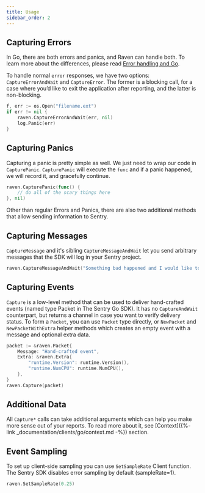 ```yaml
---
title: Usage
sidebar_order: 2
---
```


<!-- WIZARD -->
## Capturing Errors

In Go, there are both errors and panics, and Raven can handle both. To learn more about the differences, please read [Error handling and Go](https://blog.golang.org/error-handling-and-go).

To handle normal `error` responses, we have two options: `CaptureErrorAndWait` and `CaptureError`. The former is a blocking call, for a case where you’d like to exit the application after reporting, and the latter is non-blocking.

```go
f, err := os.Open("filename.ext")
if err != nil {
    raven.CaptureErrorAndWait(err, nil)
    log.Panic(err)
}
```

## Capturing Panics

Capturing a panic is pretty simple as well. We just need to wrap our code in `CapturePanic`. `CapturePanic` will execute the `func` and if a panic happened, we will record it, and gracefully continue.

```go
raven.CapturePanic(func() {
    // do all of the scary things here
}, nil)
```
<!-- ENDWIZARD -->

Other than regular Errors and Panics, there are also two additional methods that allow sending information to Sentry.

## Capturing Messages

`CaptureMessage` and it's sibling `CaptureMessageAndWait` let you send arbitrary messages that the SDK will log in your Sentry project.

```go
raven.CaptureMessageAndWait("Something bad happened and I would like to know about that", map[string]string{"category": "logging"})
```

## Capturing Events

`Capture` is a low-level method that can be used to deliver hand-crafted events (named type Packet in The Sentry Go SDK). It has no `CaptureAndWait` counterpart, but returns a channel in case you want to verify delivery status.
To form a `Packet`, you can use `Packet` type directly, or `NewPacket` and `NewPacketWithExtra` helper methods which creates an empty event with a message and optional extra data.

```go
packet := &raven.Packet{
    Message: "Hand-crafted event",
    Extra: &raven.Extra{
        "runtime.Version": runtime.Version(),
        "runtime.NumCPU": runtime.NumCPU(),
    },
}
raven.Capture(packet)
```

## Additional Data

All `Capture*` calls can take additional arguments which can help you make more sense out of your reports.
To read more about it, see [Context]({%- link _documentation/clients/go/context.md -%}) section.

## Event Sampling

To set up client-side sampling you can use `SetSampleRate` Client function. The Sentry SDK disables error sampling by default (sampleRate=1).

```go
raven.SetSampleRate(0.25)
```
